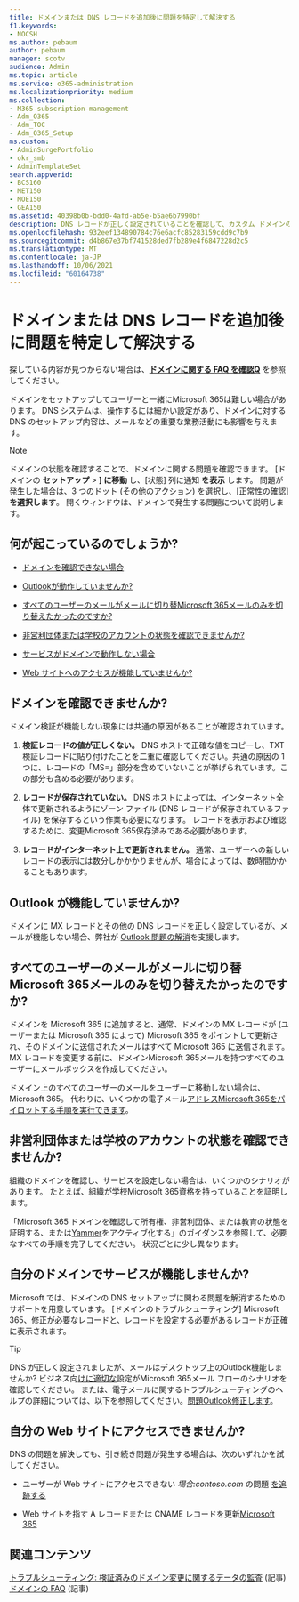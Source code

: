 ```yaml
---
title: ドメインまたは DNS レコードを追加後に問題を特定して解決する
f1.keywords:
- NOCSH
ms.author: pebaum
author: pebaum
manager: scotv
audience: Admin
ms.topic: article
ms.service: o365-administration
ms.localizationpriority: medium
ms.collection:
- M365-subscription-management
- Adm_O365
- Adm_TOC
- Adm_O365_Setup
ms.custom:
- AdminSurgePortfolio
- okr_smb
- AdminTemplateSet
search.appverid:
- BCS160
- MET150
- MOE150
- GEA150
ms.assetid: 40398b0b-bdd0-4afd-ab5e-b5ae6b7990bf
description: DNS レコードが正しく設定されていることを確認して、カスタム ドメインのセットアップ中に発生した問題を追跡する方法について説明します。
ms.openlocfilehash: 932eef134890784c76e6acfc85283159cdd9c7b9
ms.sourcegitcommit: d4b867e37bf741528ded7fb289e4f6847228d2c5
ms.translationtype: MT
ms.contentlocale: ja-JP
ms.lasthandoff: 10/06/2021
ms.locfileid: "60164738"
---
```

# <a name="find-and-fix-issues-after-adding-your-domain-or-dns-records"></a>ドメインまたは DNS レコードを追加後に問題を特定して解決する

 探している内容が見つからない場合は、**[ドメインに関する FAQ を確認Q](../setup/domains-faq.yml)** を参照してください。 
  
ドメインをセットアップしてユーザーと一緒にMicrosoft 365は難しい場合があります。 DNS システムは、操作するには細かい設定があり、ドメインに対する DNS のセットアップ内容は、メールなどの重要な業務活動にも影響を与えます。

> [!NOTE]
> ドメインの状態を確認することで、ドメインに関する問題を確認できます。 [ドメインの **セットアップ**  >  **] に移動** し、[状態] 列に通知 **を表示** します。 問題が発生した場合は、3 つのドット (その他のアクション) を選択し、[正常性の確認] **を選択します**。 開くウィンドウは、ドメインで発生する問題について説明します。
  
## <a name="whats-going-on"></a>何が起こっているのでしょうか?

- [ドメインを確認できない場合](#cant-verify-your-domain)
    
- [Outlookが動作していませんか?](#outlook-isnt-working)
    
- [すべてのユーザーのメールがメールに切り替Microsoft 365メールのみを切り替えたかったのですか?](#everyones-email-got-switched-to-microsoft-365-and-you-only-wanted-your-email-to-switch)

- [非営利団体または学校のアカウントの状態を確認できませんか?](#cant-confirm-non-profit-or-school-account-status)

- [サービスがドメインで動作しない場合](#services-not-working-with-your-domain)
    
- [Web サイトへのアクセスが機能していませんか?](#accessing-your-website-isnt-working)

## <a name="cant-verify-your-domain"></a>ドメインを確認できませんか?

ドメイン検証が機能しない現象には共通の原因があることが確認されています。
  
1. **検証レコードの値が正しくない。** DNS ホストで正確な値をコピーし、TXT 検証レコードに貼り付けたことを二重に確認してください。共通の原因の 1 つに、レコードの「MS=」部分を含めていないことが挙げられています。この部分も含める必要があります。 
    
2. **レコードが保存されていない。** DNS ホストによっては、インターネット全体で更新されるようにゾーン ファイル (DNS レコードが保存されているファイル) を保存するという作業も必要になります。 レコードを表示および確認するために、変更Microsoft 365保存済みである必要があります。 
    
3. **レコードがインターネット上で更新されません。** 通常、ユーザーへの新しいレコードの表示には数分しかかかりませんが、場合によっては、数時間かかることもあります。 
    
## <a name="outlook-isnt-working"></a>Outlook が機能していませんか?

ドメインに MX レコードとその他の DNS レコードを正しく設定しているが、メールが機能しない場合、弊社が [Outlook 問題の解消](/exchange/troubleshoot/outlook-connectivity/outlook-connection-issues)を支援します。
  
## <a name="everyones-email-got-switched-to-microsoft-365-and-you-only-wanted-your-email-to-switch"></a>すべてのユーザーのメールがメールに切り替Microsoft 365メールのみを切り替えたかったのですか?
<a name="BKMK_EmailSwitched"> </a>

ドメインを Microsoft 365 に追加すると、通常、ドメインの MX レコードが (ユーザーまたは Microsoft 365 によって) Microsoft 365 をポイントして更新され、そのドメインに送信されたメールはすべて Microsoft 365 に送信されます。 MX レコードを変更する前に、ドメインMicrosoft 365メールを持つすべてのユーザーにメールボックスを作成してください。
  
ドメイン上のすべてのユーザーのメールをユーザーに移動しない場合は、Microsoft 365。 代わりに、いくつかの電子メール[アドレスMicrosoft 365をパイロットする手順を実行できます](../setup/domains-faq.yml)。
  
## <a name="cant-confirm-non-profit-or-school-account-status"></a>非営利団体または学校のアカウントの状態を確認できませんか?
<a name="BKMK_validateAcct"> </a>

組織のドメインを確認し、サービスを設定しない場合は、いくつかのシナリオがあります。 たとえば、組織が学校Microsoft 365資格を持っていることを証明します。
  
「Microsoft 365 ドメインを確認して所有権、非営利団体、または教育の状態を証明する、または[Yammer](../setup/domains-faq.yml)をアクティブ化する」のガイダンスを参照して、必要なすべての手順を完了してください。 状況ごとに少し異なります。 
  
## <a name="services-not-working-with-your-domain"></a>自分のドメインでサービスが機能しませんか?

Microsoft では、ドメインの DNS セットアップに関わる問題を解消するためのサポートを用意しています。 [ドメインのトラブルシューティング] Microsoft 365、修正が必要なレコードと、レコードを設定する必要があるレコードが正確に表示されます。 

> [!TIP]
> DNS が正しく設定されましたが、メールはデスクトップ上のOutlook機能しませんか? ビジネス向[けに適切な](/exchange/mail-flow-best-practices/mail-flow-best-practices)設定がMicrosoft 365メール フローのシナリオを確認してください。 または、電子メールに関するトラブルシューティングのヘルプの詳細については、以下を参照してください。[問題Outlook修正します](/exchange/troubleshoot/outlook-connectivity/outlook-connection-issues)。 
  
## <a name="accessing-your-website-isnt-working"></a>自分の Web サイトにアクセスできませんか?

DNS の問題を解決しても、引き続き問題が発生する場合は、次のいずれかを試してください。
  
- ユーザーが Web サイトにアクセスできない *場合:contoso.com* の問題 [を追跡する](../setup/add-domain.md)
    
- Web サイトを指す A レコードまたは CNAME レコードを更新[Microsoft 365](../setup/add-domain.md)

## <a name="related-content"></a>関連コンテンツ

[トラブルシューティング: 検証済みのドメイン変更に関するデータの監査](/azure/active-directory/reports-monitoring/troubleshoot-audit-data-verified-domain) (記事)\
[ドメインの FAQ](../setup/domains-faq.yml) (記事)

